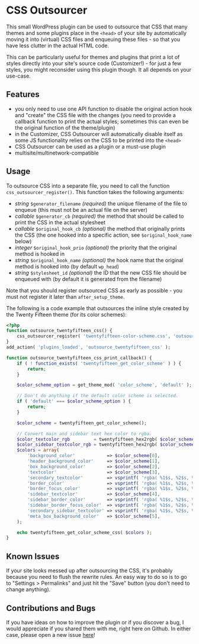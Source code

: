CSS Outsourcer
==============

This small WordPress plugin can be used to outsource that CSS that many themes and some plugins place in the `<head>` of your site by automatically moving it into (virtual) CSS files and enqueuing these files - so that you have less clutter in the actual HTML code.

This can be particularly useful for themes and plugins that print a lot of styles directly into your site's source code (Customizer!) - for just a few styles, you might reconsider using this plugin though. It all depends on your use-case.

Features
--------

* you only need to use one API function to disable the original action hook and "create" the CSS file with the changes (you need to provide a callback function to print the actual styles; sometimes this can even be the original function of the theme/plugin)
* in the Customizer, CSS Outsourcer will automatically disable itself as some JS functionality relies on the CSS to be printed into the `<head>`
* CSS Outsourcer can be used as a plugin or a must-use plugin
* multisite/multinetwork-compatible

Usage
-----

To outsource CSS into a separate file, you need to call the function `css_outsourcer_register()`. This function takes the following arguments:

* _string_ `$generator_filename` _(required)_ the unique filename of the file to enqueue (this must not be an actual file on the server)
* _callable_ `$generator_cb` _(required)_ the method that should be called to print the CSS in the actual stylesheet
* _callable_ `$original_hook_cb` _(optional)_ the method that originally prints the CSS (the one hooked into a specific action, see `$original_hook_name` below)
* _integer_ `$original_hook_prio` _(optional)_ the priority that the original method is hooked in
* _string_ `$original_hook_name` _(optional)_ the hook name that the original method is hooked into (by default `wp_head`)
* _string_ `$stylesheet_id` _(optional)_ the ID that the new CSS file should be enqueued with (by default it is generated from the filename)

Note that you should register outsourced CSS as early as possible - you must not register it later than `after_setup_theme`.

The following is a code example that outsources the inline style created by the Twenty Fifteen theme (for its color schemes):

```php
<?php
function outsource_twentyfifteen_css() {
    css_outsourcer_register( 'twentyfifteen-color-scheme.css', 'outsource_twentyfifteen_css_print_callback', 'twentyfifteen_color_scheme_css', null, 'wp_enqueue_scripts' );
}
add_action( 'plugins_loaded', 'outsource_twentyfifteen_css' );

function outsource_twentyfifteen_css_print_callback() {
    if ( ! function_exists( 'twentyfifteen_get_color_scheme' ) ) {
        return;
    }

    $color_scheme_option = get_theme_mod( 'color_scheme', 'default' );

    // Don't do anything if the default color scheme is selected.
    if ( 'default' === $color_scheme_option ) {
        return;
    }

    $color_scheme = twentyfifteen_get_color_scheme();

    // Convert main and sidebar text hex color to rgba.
    $color_textcolor_rgb         = twentyfifteen_hex2rgb( $color_scheme[3] );
    $color_sidebar_textcolor_rgb = twentyfifteen_hex2rgb( $color_scheme[4] );
    $colors = array(
        'background_color'            => $color_scheme[0],
        'header_background_color'     => $color_scheme[1],
        'box_background_color'        => $color_scheme[2],
        'textcolor'                   => $color_scheme[3],
        'secondary_textcolor'         => vsprintf( 'rgba( %1$s, %2$s, %3$s, 0.7)', $color_textcolor_rgb ),
        'border_color'                => vsprintf( 'rgba( %1$s, %2$s, %3$s, 0.1)', $color_textcolor_rgb ),
        'border_focus_color'          => vsprintf( 'rgba( %1$s, %2$s, %3$s, 0.3)', $color_textcolor_rgb ),
        'sidebar_textcolor'           => $color_scheme[4],
        'sidebar_border_color'        => vsprintf( 'rgba( %1$s, %2$s, %3$s, 0.1)', $color_sidebar_textcolor_rgb ),
        'sidebar_border_focus_color'  => vsprintf( 'rgba( %1$s, %2$s, %3$s, 0.3)', $color_sidebar_textcolor_rgb ),
        'secondary_sidebar_textcolor' => vsprintf( 'rgba( %1$s, %2$s, %3$s, 0.7)', $color_sidebar_textcolor_rgb ),
        'meta_box_background_color'   => $color_scheme[5],
    );

    echo twentyfifteen_get_color_scheme_css( $colors );
}
```

Known Issues
------------

If your site looks messed up after outsourcing the CSS, it's probably because you need to flush the rewrite rules. An easy way to do so is to go to "Settings > Permalinks" and just hit the "Save" button (you don't need to change anything).

Contributions and Bugs
----------------------

If you have ideas on how to improve the plugin or if you discover a bug, I would appreciate if you shared them with me, right here on Github. In either case, please open a new issue [here](https://github.com/felixarntz/css-outsourcer/issues/new)!
